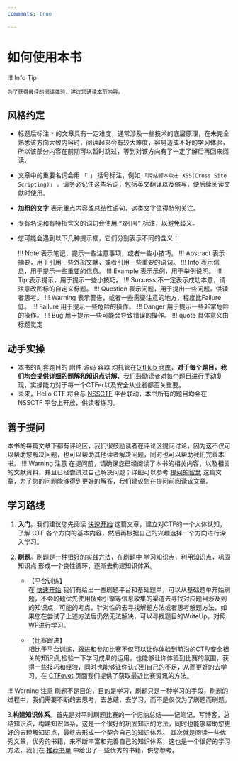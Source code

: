 ```yaml
---
comments: true

---
```


# 如何使用本书

!!! Info Tip

    为了获得最佳的阅读体验，建议您通读本节内容。

## 风格约定

- 标题后标注 `*` 的文章具有一定难度，通常涉及一些技术的底层原理，在未完全熟悉该方向大致内容时，阅读起来会有较大难度，容易造成不好的学习体验，所以该部分内容在前期可以暂时跳过，等到对该方向有了一定了解后再回来阅读。
- 文章中的重要名词会用 `「 」` 括号标注，例如 `「跨站脚本攻击 XSS(Cross Site Scripting)」` 。请务必记住这些名词，包括英文翻译以及缩写，便后续阅读文献时使用。
- **加粗的文字** 表示重点内容或总结性语句，这类文字值得特别关注。
- 专有名词和有特指含义的词句会使用 `“双引号”` 标注，以避免歧义。
- 您可能会遇到以下几种提示框，它们分别表示不同的含义：

    !!! Note
        表示笔记，提示一些注意事项，或者一些小技巧。
    !!! Abstract
        表示摘要，用于引用一些外部文献，或者引用一些重要的语句。
    !!! Info
        表示信息，用于提示一些重要的信息。
    !!! Example
        表示示例，用于举例说明。
    !!! Tip
        表示提示，用于提示一些小技巧。
    !!! Success
        不一定表示成功本意，请注意改图标的自定义标题。
    !!! Question
        表示问题，用于提出一些问题，供读者思考。
    !!! Warning
        表示警告，或者一些需要注意的地方，程度比Failure低。
    !!! Failure
        用于提示一些危险的操作。
    !!! Danger
        用于提示一些非常危险的操作。
    !!! Bug
        用于提示一些可能会导致错误的操作。
    !!! quote
        具体意义由标题觉定


## 动手实操

- 本书的配套题目的 附件 源码 容器 均托管在[GitHub 仓库](https://github.com/ProbiusOfficial/CTF-QuickStart)，**对于每个题目，我们均会提供详细的题解和知识点讲解**，我们鼓励读者对每个题目进行手动复现，实操能力对于每一个CTFer以及安全从业者都至关重要。
- 未来，Hello CTF 将会与 [NSSCTF](https://www.nssctf.cn/) 平台联动，本书所有的题目均会在 NSSCTF 平台上开放，供读者练习。


## 善于提问

本书的每篇文章下都有评论区，我们很鼓励读者在评论区提问讨论，因为这不仅可以帮助您解决问题，也可以帮助其他读者解决问题，同时也可以帮助我们完善本书。
!!! Warning 注意
    在提问前，请确保您已经阅读了本书的相关内容，以及相关的文献资料，并且已经尝试过自己解决问题；详细可以参考 [提问的智慧](../ctf_appendix/how-to-ask.md) 这篇文章，为了您的问题能够得到更好的解答，我们建议您在提问前阅读该文章。  


## 学习路线

1. **入门**。我们建议您先阅读 [快速开始](../ctf_start/index.md) 这篇文章，建立对CTF的一个大体认知，了解 CTF 各个方向的基本内容，然后再根据自己的兴趣选择一个方向进行深入学习。

2. **刷题**。刷题是一种很好的实践方法，在刷题中 学习知识点，利用知识点，巩固知识点 形成一个良性循环，逐渐去构建知识体系。
    - 【平台训练】  
    在 [快速开始](../ctf_start/index.md) 我们有给出一些刷题平台和基础题单，可以从基础题单开始刷题，不会的题优先使用搜索引擎等信息收集的渠道去寻找对应题目涉及到的知识点，可能的考点，针对性的去寻找解题方法或者思考解题方法，如果您在尝试了上述方法后仍然无法解决，可以寻找题目的WriteUp，对照WP进行学习。

    - 【比赛跟进】  
    相比于平台训练，跟进和参加比赛不仅可以让你体验到前沿的CTF/安全相关的知识点,检验一下学习成果的运用，也能够让你体验到比赛的氛围，获得一些技巧和经验，同时也能够让你认识到自己的不足，从而更好的去学习。在 [CTFevet](../ctf_appendix/CTFevent.md) 页面我们提供了获取最近比赛资讯的方法。

!!! Warning 注意
    刷题不是目的，目的是学习，刷题只是一种学习的手段，刷题的过程中，我们需要不断的去思考，去总结，去学习，而不是仅仅为了刷题而刷题。

3.**构建知识体系**。首先是对平时刷题比赛的一个归纳总结——记笔记，写博客，总结知识点，构建知识体系，这是一个很好的巩固知识的方法，同时也能够帮助您更好的去理解知识点，最终去形成一个契合自己的知识体系。
其次就是阅读一些优秀文章，优秀的书籍，来不断丰富和完善自己的知识体系，这也是一个很好的学习方法，我们在 [推荐书单](./Book.md) 中给出了一些优秀的书籍，供您参考。
